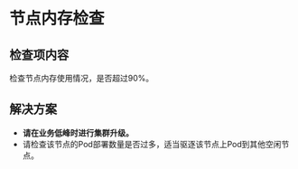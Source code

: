 # 节点内存检查<a name="cce_10_0449"></a>

## 检查项内容<a name="section83246499566"></a>

检查节点内存使用情况，是否超过90%。

## 解决方案<a name="section19491725578"></a>

-   **请在业务低峰时进行集群升级。**
-   请检查该节点的Pod部署数量是否过多，适当驱逐该节点上Pod到其他空闲节点。

